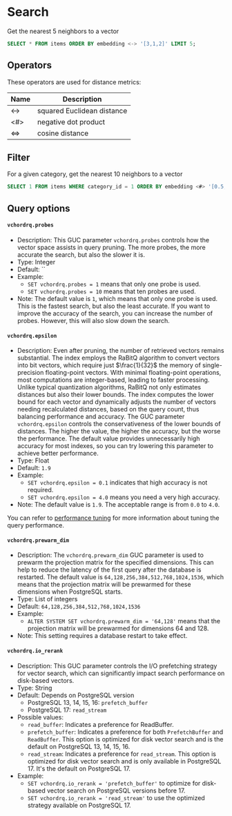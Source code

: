 # Search

Get the nearest 5 neighbors to a vector

```sql
SELECT * FROM items ORDER BY embedding <-> '[3,1,2]' LIMIT 5;
```

## Operators

These operators are used for distance metrics:

| Name  | Description                |
| ----  | -------------------------- |
| <->   | squared Euclidean distance |
| <#>   | negative dot product       |
| <=>   | cosine distance            |

## Filter

For a given category, get the nearest 10 neighbors to a vector
```sql
SELECT 1 FROM items WHERE category_id = 1 ORDER BY embedding <#> '[0.5,0.5,0.5]' limit 10
```

## Query options

#### `vchordrq.probes`
    
- Description: This GUC parameter `vchordrq.probes` controls how the vector space assists in query pruning. The more probes, the more accurate the search, but also the slower it is.
- Type: Integer
- Default: ``
- Example:
    - `SET vchordrq.probes = 1` means that only one probe is used.
    - `SET vchordrq.probes = 10` means that ten probes are used.
- Note: The default value is `1`, which means that only one probe is used. This is the fastest search, but also the least accurate. If you want to improve the accuracy of the search, you can increase the number of probes. However, this will also slow down the search.

#### `vchordrq.epsilon`
    
- Description: Even after pruning, the number of retrieved vectors remains substantial. The index employs the RaBitQ algorithm to convert vectors into bit vectors, which require just $\frac{1}{32}$ the memory of single-precision floating-point vectors. With minimal floating-point operations, most computations are integer-based, leading to faster processing. Unlike typical quantization algorithms, RaBitQ not only estimates distances but also their lower bounds. The index computes the lower bound for each vector and dynamically adjusts the number of vectors needing recalculated distances, based on the query count, thus balancing performance and accuracy. The GUC parameter `vchordrq.epsilon` controls the conservativeness of the lower bounds of distances. The higher the value, the higher the accuracy, but the worse the performance. The default value provides unnecessarily high accuracy for most indexes, so you can try lowering this parameter to achieve better performance.
- Type: Float
- Default: `1.9`
- Example:
    - `SET vchordrq.epsilon = 0.1` indicates that high accuracy is not required.  
    - `SET vchordrq.epsilon = 4.0` means you need a very high accuracy.
- Note: The default value is `1.9`. The acceptable range is from `0.0` to `4.0`.

You can refer to [performance tuning](../usage/performance-tuning#query-performance) for more information about tuning the query performance.

#### `vchordrq.prewarm_dim`
    
- Description: The `vchordrq.prewarm_dim` GUC parameter is used to prewarm the projection matrix for the specified dimensions. This can help to reduce the latency of the first query after the database is restarted. The default value is `64,128,256,384,512,768,1024,1536`, which means that the projection matrix will be prewarmed for these dimensions when PostgreSQL starts.
- Type: List of integers
- Default: `64,128,256,384,512,768,1024,1536`
- Example:
    - `ALTER SYSTEM SET vchordrq.prewarm_dim = '64,128'` means that the projection matrix will be prewarmed for dimensions 64 and 128.
- Note: This setting requires a database restart to take effect.

#### `vchordrq.io_rerank`
    
- Description: This GUC parameter controls the I/O prefetching strategy for vector search, which can significantly impact search performance on disk-based vectors.
- Type: String
- Default: Depends on PostgreSQL version
    - PostgreSQL 13, 14, 15, 16: `prefetch_buffer`
    - PostgreSQL 17: `read_stream`
- Possible values:
    - `read_buffer`: Indicates a preference for ReadBuffer.
    - `prefetch_buffer`: Indicates a preference for both `PrefetchBuffer` and `ReadBuffer`. This option is optimized for disk vector search and is the default on PostgreSQL 13, 14, 15, 16.
    - `read_stream`: Indicates a preference for `read_stream`. This option is optimized for disk vector search and is only available in PostgreSQL 17. It's the default on PostgreSQL 17.
- Example:
    - `SET vchordrq.io_rerank = 'prefetch_buffer'` to optimize for disk-based vector search on PostgreSQL versions before 17.
    - `SET vchordrq.io_rerank = 'read_stream'` to use the optimized strategy available on PostgreSQL 17.
